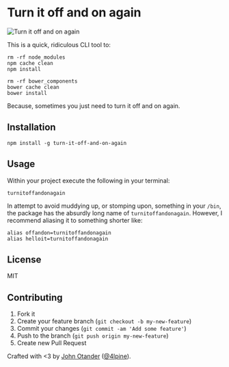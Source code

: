 # Turn it off and on again

![Turn it off and on again](http://media.giphy.com/media/F7yLXA5fJ5sLC/giphy.gif)

This is a quick, ridiculous CLI tool to:

```
rm -rf node_modules
npm cache clean
npm install

rm -rf bower_components
bower cache clean
bower install
```

Because, sometimes you just need to turn it off and on again.

## Installation

```
npm install -g turn-it-off-and-on-again
```

## Usage

Within your project execute the following in your terminal:

```
turnitoffandonagain
```

In attempt to avoid muddying up, or stomping upon, something in your `/bin`, the package has the
absurdly long name of `turnitoffandonagain`. However, I recommend aliasing it to something shorter
like:

```
alias offandon=turnitoffandonagain
alias helloit=turnitoffandonagain
```

## License

MIT

## Contributing

1. Fork it
2. Create your feature branch (`git checkout -b my-new-feature`)
3. Commit your changes (`git commit -am 'Add some feature'`)
4. Push to the branch (`git push origin my-new-feature`)
5. Create new Pull Request

Crafted with <3 by [John Otander](http://johnotander.com) ([@4lpine](https://twitter.com/4lpine)).

